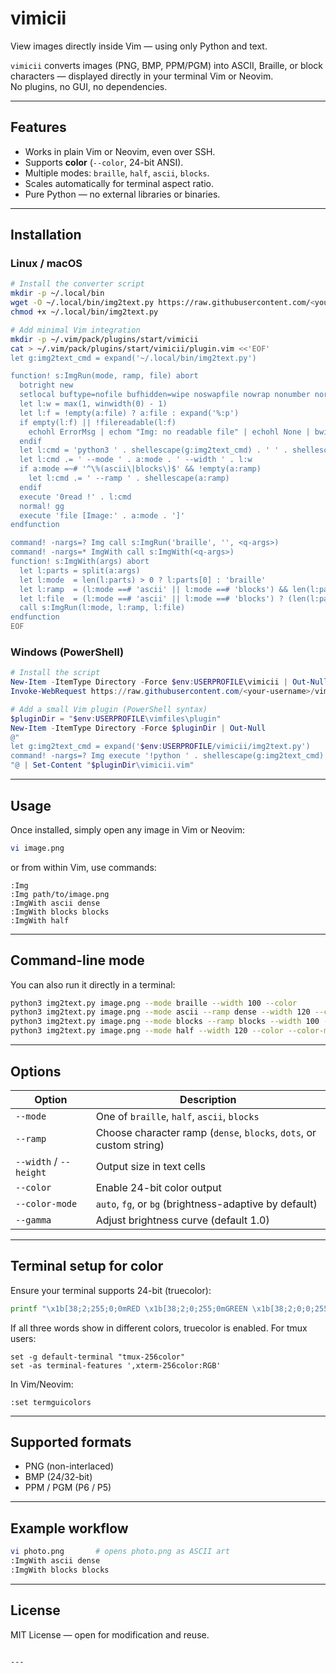 # vimicii
View images directly inside Vim — using only Python and text.

`vimicii` converts images (PNG, BMP, PPM/PGM) into ASCII, Braille, or block characters — displayed directly in your terminal Vim or Neovim.  
No plugins, no GUI, no dependencies.

---

## Features
- Works in plain Vim or Neovim, even over SSH.
- Supports **color** (`--color`, 24-bit ANSI).
- Multiple modes: `braille`, `half`, `ascii`, `blocks`.
- Scales automatically for terminal aspect ratio.
- Pure Python — no external libraries or binaries.

---

## Installation

### Linux / macOS

```bash
# Install the converter script
mkdir -p ~/.local/bin
wget -O ~/.local/bin/img2text.py https://raw.githubusercontent.com/<your-username>/vimicii/main/img2text.py
chmod +x ~/.local/bin/img2text.py

# Add minimal Vim integration
mkdir -p ~/.vim/pack/plugins/start/vimicii
cat > ~/.vim/pack/plugins/start/vimicii/plugin.vim <<'EOF'
let g:img2text_cmd = expand('~/.local/bin/img2text.py')

function! s:ImgRun(mode, ramp, file) abort
  botright new
  setlocal buftype=nofile bufhidden=wipe noswapfile nowrap nonumber norelativenumber
  let l:w = max(1, winwidth(0) - 1)
  let l:f = !empty(a:file) ? a:file : expand('%:p')
  if empty(l:f) || !filereadable(l:f)
    echohl ErrorMsg | echom "Img: no readable file" | echohl None | bwipeout! | return
  endif
  let l:cmd = 'python3 ' . shellescape(g:img2text_cmd) . ' ' . shellescape(l:f)
  let l:cmd .= ' --mode ' . a:mode . ' --width ' . l:w
  if a:mode =~# '^\%(ascii\|blocks\)$' && !empty(a:ramp)
    let l:cmd .= ' --ramp ' . shellescape(a:ramp)
  endif
  execute '0read !' . l:cmd
  normal! gg
  execute 'file [Image:' . a:mode . ']'
endfunction

command! -nargs=? Img call s:ImgRun('braille', '', <q-args>)
command! -nargs=* ImgWith call s:ImgWith(<q-args>)
function! s:ImgWith(args) abort
  let l:parts = split(a:args)
  let l:mode  = len(l:parts) > 0 ? l:parts[0] : 'braille'
  let l:ramp  = (l:mode ==# 'ascii' || l:mode ==# 'blocks') && len(l:parts) > 1 ? l:parts[1] : ''
  let l:file  = (l:mode ==# 'ascii' || l:mode ==# 'blocks') ? (len(l:parts) > 2 ? l:parts[2] : '') : (len(l:parts) > 1 ? l:parts[1] : '')
  call s:ImgRun(l:mode, l:ramp, l:file)
endfunction
EOF
````

### Windows (PowerShell)

```powershell
# Install the script
New-Item -ItemType Directory -Force $env:USERPROFILE\vimicii | Out-Null
Invoke-WebRequest https://raw.githubusercontent.com/<your-username>/vimicii/main/img2text.py -OutFile $env:USERPROFILE\vimicii\img2text.py

# Add a small Vim plugin (PowerShell syntax)
$pluginDir = "$env:USERPROFILE\vimfiles\plugin"
New-Item -ItemType Directory -Force $pluginDir | Out-Null
@"
let g:img2text_cmd = expand('$env:USERPROFILE/vimicii/img2text.py')
command! -nargs=? Img execute '!python ' . shellescape(g:img2text_cmd) . ' ' . shellescape(expand("<args>"))
"@ | Set-Content "$pluginDir\vimicii.vim"
```

---

## Usage

Once installed, simply open any image in Vim or Neovim:

```bash
vi image.png
```

or from within Vim, use commands:

```
:Img
:Img path/to/image.png
:ImgWith ascii dense
:ImgWith blocks blocks
:ImgWith half
```

---

## Command-line mode

You can also run it directly in a terminal:

```bash
python3 img2text.py image.png --mode braille --width 100 --color
python3 img2text.py image.png --mode ascii --ramp dense --width 120 --color
python3 img2text.py image.png --mode blocks --ramp blocks --width 100 --color --color-mode bg
python3 img2text.py image.png --mode half --width 120 --color --color-mode auto
```

---

## Options

| Option                 | Description                                                         |
| ---------------------- | ------------------------------------------------------------------- |
| `--mode`               | One of `braille`, `half`, `ascii`, `blocks`                         |
| `--ramp`               | Choose character ramp (`dense`, `blocks`, `dots`, or custom string) |
| `--width` / `--height` | Output size in text cells                                           |
| `--color`              | Enable 24-bit color output                                          |
| `--color-mode`         | `auto`, `fg`, or `bg` (brightness-adaptive by default)              |
| `--gamma`              | Adjust brightness curve (default 1.0)                               |

---

## Terminal setup for color

Ensure your terminal supports 24-bit (truecolor):

```bash
printf "\x1b[38;2;255;0;0mRED \x1b[38;2;0;255;0mGREEN \x1b[38;2;0;0;255mBLUE\x1b[0m\n"
```

If all three words show in different colors, truecolor is enabled.
For tmux users:

```
set -g default-terminal "tmux-256color"
set -as terminal-features ',xterm-256color:RGB'
```

In Vim/Neovim:

```
:set termguicolors
```

---

## Supported formats

* PNG (non-interlaced)
* BMP (24/32-bit)
* PPM / PGM (P6 / P5)

---

## Example workflow

```bash
vi photo.png       # opens photo.png as ASCII art
:ImgWith ascii dense
:ImgWith blocks blocks
```

---

## License

MIT License — open for modification and reuse.

```

---


